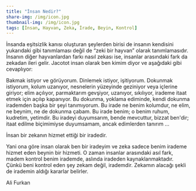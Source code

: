 ```yaml
---
title: "İnsan Nedir?"
share-img: /img/icon.jpg
thumbnail-img: /img/icon.jpg
tags: [İnsan, Hayvan, Zeka, İrade, Beyin, Kontrol]
---
```




İnsanda eşitsizlik kanısı oluşturan şeylerden birisi de insanın kendisini yukarıdaki gibi tanımlaması değil de “zeki bir hayvan” olarak tanımlamasıdır. İnsanın diğer hayvanlardan farkı nasıl zekası ise, insanlar arasındaki fark da zekadan ileri gelir. Jacotot insan olarak ben kimim diyor ve aşağıdaki gibi cevaplıyor:

Bakmak istiyor ve görüyorum. Dinlemek istiyor, işitiyorum. Dokunmak istiyorum, kolum uzanıyor, nesnelerin yüzeyinde geziniyor veya içlerine giriyor; elim açılıyor, parmaktarım gevşiyor, uzanıyor, sıkılıyor, irademe itaat etmek için açılıp kapanıyor. Bu dokunma, yoklama ediminde, kendi dokunma irademden başka bir şeyi tanımıyorum. Bu irade ne benim kolumdur, ne elim, ne beynim, ne de dokunma çabam. Bu irade benim; o benim ruhum, kudretim, yetimdir. Bu iradeyi duyumsarım, bende mevcuttur, bizzat ben'dir; itaat edilme biçimimiyse duyumsamam, ancak edimlerden tanırım ...


İnsan bir zekanın hizmet ettiği bir iradedir.

Yani ona göre insan olarak ben bir iradeyim ve zeka sadece benim irademe hizmet eden beynin bir hizmeti. O zaman insanlar arasındaki asıl fark, madem kontrol benim irademde, aslında iradeden kaynaklanmaktadır. Çünkü beni kontrol eden şey zekam değil, irademdir. Zekamın alacağı şekli de irademin aldığı kararlar belirler. 


Ali Furkan
